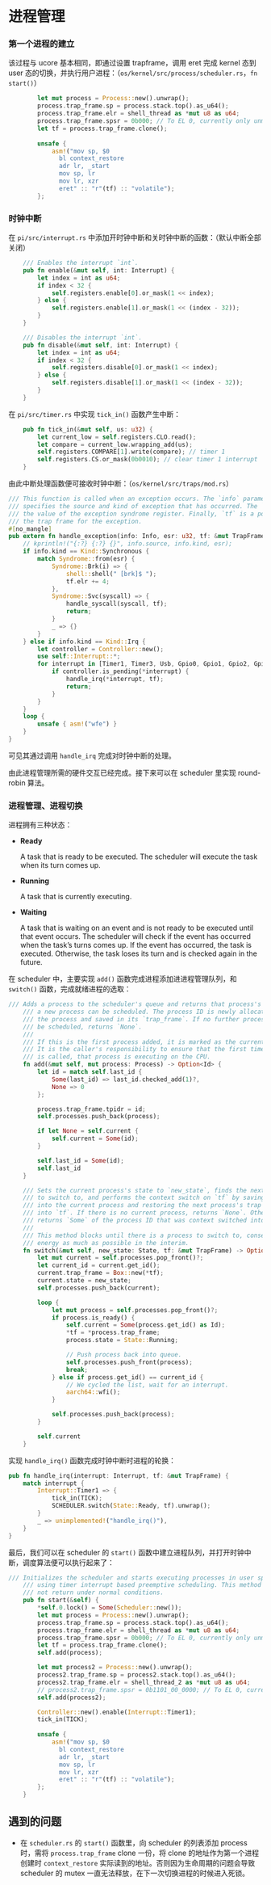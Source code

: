 # 进程管理

### 第一个进程的建立

该过程与 ucore 基本相同，即通过设置 trapframe，调用 eret 完成 kernel 态到 user 态的切换，并执行用户进程：（`os/kernel/src/process/scheduler.rs`，`fn start()`）

```rust
        let mut process = Process::new().unwrap();
        process.trap_frame.sp = process.stack.top().as_u64();
        process.trap_frame.elr = shell_thread as *mut u8 as u64;
        process.trap_frame.spsr = 0b000; // To EL 0, currently only unmasking IRQ
        let tf = process.trap_frame.clone();
        
        unsafe {
            asm!("mov sp, $0
              bl context_restore
              adr lr, _start
              mov sp, lr
              mov lr, xzr
              eret" :: "r"(tf) :: "volatile");
        };
```

### 时钟中断

在 `pi/src/interrupt.rs` 中添加开时钟中断和关时钟中断的函数：（默认中断全部关闭）

```rust
    /// Enables the interrupt `int`.
    pub fn enable(&mut self, int: Interrupt) {
        let index = int as u64;
        if index < 32 {
            self.registers.enable[0].or_mask(1 << index);
        } else {
            self.registers.enable[1].or_mask(1 << (index - 32));
        }
    }

    /// Disables the interrupt `int`.
    pub fn disable(&mut self, int: Interrupt) {
        let index = int as u64;
        if index < 32 {
            self.registers.disable[0].or_mask(1 << index);
        } else {
            self.registers.disable[1].or_mask(1 << (index - 32));
        }
    }
```

在 `pi/src/timer.rs` 中实现 `tick_in()` 函数产生中断：

```rust
    pub fn tick_in(&mut self, us: u32) {
        let current_low = self.registers.CLO.read();
        let compare = current_low.wrapping_add(us);
        self.registers.COMPARE[1].write(compare); // timer 1
        self.registers.CS.or_mask(0b0010); // clear timer 1 interrupt
    }
```

由此中断处理函数便可接收时钟中断：（`os/kernel/src/traps/mod.rs`）

```rust
/// This function is called when an exception occurs. The `info` parameter
/// specifies the source and kind of exception that has occurred. The `esr` is
/// the value of the exception syndrome register. Finally, `tf` is a pointer to
/// the trap frame for the exception.
#[no_mangle]
pub extern fn handle_exception(info: Info, esr: u32, tf: &mut TrapFrame) {
    // kprintln!("{:?} {:?} {}", info.source, info.kind, esr);
    if info.kind == Kind::Synchronous {
        match Syndrome::from(esr) {
            Syndrome::Brk(i) => {
                shell::shell(" [brk]$ ");
                tf.elr += 4;
            },
            Syndrome::Svc(syscall) => {
                handle_syscall(syscall, tf);
                return;
            }
            _ => {}
        }
    } else if info.kind == Kind::Irq {
        let controller = Controller::new();
        use self::Interrupt::*;
        for interrupt in [Timer1, Timer3, Usb, Gpio0, Gpio1, Gpio2, Gpio3, Uart].iter() {
            if controller.is_pending(*interrupt) {
                handle_irq(*interrupt, tf);
                return;
            }
        }
    }
    loop {
        unsafe { asm!("wfe") }
    }
}
```

可见其通过调用 `handle_irq` 完成对时钟中断的处理。



由此进程管理所需的硬件交互已经完成。接下来可以在 scheduler 里实现 round-robin 算法。

### 进程管理、进程切换

进程拥有三种状态：

- **Ready**

  A task that is ready to be executed. The scheduler will execute the task when its turn comes up.

- **Running**

  A task that is currently executing.

- **Waiting**

  A task that is waiting on an event and is not ready to be executed until that event occurs. The scheduler will check if the event has occurred when the task’s turns comes up. If the event has occurred, the task is executed. Otherwise, the task loses its turn and is checked again in the future.

在 scheduler 中，主要实现 `add()` 函数完成进程添加进进程管理队列，和 `switch()` 函数，完成就绪进程的选取：

```rust
/// Adds a process to the scheduler's queue and returns that process's ID if
    /// a new process can be scheduled. The process ID is newly allocated for
    /// the process and saved in its `trap_frame`. If no further processes can
    /// be scheduled, returns `None`.
    ///
    /// If this is the first process added, it is marked as the current process.
    /// It is the caller's responsibility to ensure that the first time `switch`
    /// is called, that process is executing on the CPU.
    fn add(&mut self, mut process: Process) -> Option<Id> {
        let id = match self.last_id {
            Some(last_id) => last_id.checked_add(1)?,
            None => 0
        };

        process.trap_frame.tpidr = id;
        self.processes.push_back(process);

        if let None = self.current {
            self.current = Some(id);
        }

        self.last_id = Some(id);
        self.last_id
    }

    /// Sets the current process's state to `new_state`, finds the next process
    /// to switch to, and performs the context switch on `tf` by saving `tf`
    /// into the current process and restoring the next process's trap frame
    /// into `tf`. If there is no current process, returns `None`. Otherwise,
    /// returns `Some` of the process ID that was context switched into `tf`.
    ///
    /// This method blocks until there is a process to switch to, conserving
    /// energy as much as possible in the interim.
    fn switch(&mut self, new_state: State, tf: &mut TrapFrame) -> Option<Id> {
        let mut current = self.processes.pop_front()?;
        let current_id = current.get_id();
        current.trap_frame = Box::new(*tf);
        current.state = new_state;
        self.processes.push_back(current);

        loop {
            let mut process = self.processes.pop_front()?;
            if process.is_ready() {
                self.current = Some(process.get_id() as Id);
                *tf = *process.trap_frame;
                process.state = State::Running;

                // Push process back into queue.
                self.processes.push_front(process);
                break;
            } else if process.get_id() == current_id {
                // We cycled the list, wait for an interrupt.
                aarch64::wfi();
            }

            self.processes.push_back(process);
        }

        self.current
    }
```

实现 `handle_irq()` 函数完成时钟中断时进程的轮换：

```rust
pub fn handle_irq(interrupt: Interrupt, tf: &mut TrapFrame) {
    match interrupt {
        Interrupt::Timer1 => {
            tick_in(TICK);
            SCHEDULER.switch(State::Ready, tf).unwrap();
        }
        _ => unimplemented!("handle_irq()"),
    }
}

```

最后，我们可以在 scheduler 的 `start()` 函数中建立进程队列，并打开时钟中断，调度算法便可以执行起来了：

```rust
/// Initializes the scheduler and starts executing processes in user space
    /// using timer interrupt based preemptive scheduling. This method should
    /// not return under normal conditions.
    pub fn start(&self) {
        *self.0.lock() = Some(Scheduler::new());
        let mut process = Process::new().unwrap();
        process.trap_frame.sp = process.stack.top().as_u64();
        process.trap_frame.elr = shell_thread as *mut u8 as u64;
        process.trap_frame.spsr = 0b000; // To EL 0, currently only unmasking IRQ
        let tf = process.trap_frame.clone();
        self.add(process);

        let mut process2 = Process::new().unwrap();
        process2.trap_frame.sp = process2.stack.top().as_u64();
        process2.trap_frame.elr = shell_thread_2 as *mut u8 as u64;
        // process2.trap_frame.spsr = 0b1101_00_0000; // To EL 0, currently only unmasking IRQ
        self.add(process2);

        Controller::new().enable(Interrupt::Timer1);
        tick_in(TICK);
        
        unsafe {
            asm!("mov sp, $0
              bl context_restore
              adr lr, _start
              mov sp, lr
              mov lr, xzr
              eret" :: "r"(tf) :: "volatile");
        };
    }
```





## 遇到的问题

- 在 `scheduler.rs` 的 `start()` 函数里，向 scheduler 的列表添加 process 时，需将 `process.trap_frame` clone 一份，将 clone 的地址作为第一个进程创建时 `context_restore` 实际读到的地址。否则因为生命周期的问题会导致 scheduler 的 mutex 一直无法释放，在下一次切换进程的时候进入死锁。
